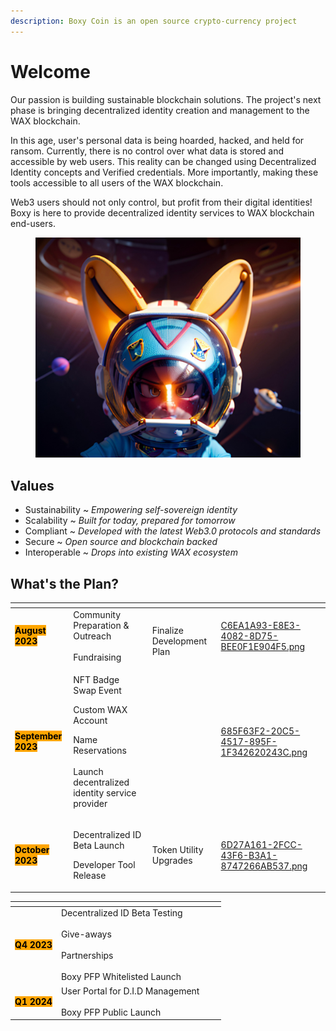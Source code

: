 ```yaml
---
description: Boxy Coin is an open source crypto-currency project
---
```


# Welcome

Our passion is building sustainable blockchain solutions.  The project's next phase is bringing decentralized identity creation and management to the WAX blockchain.

In this age, user's personal data is being hoarded, hacked, and held for ransom.  Currently, there is no control over what data is stored and accessible by web users.  This reality can be changed using Decentralized Identity concepts and Verified credentials.  More importantly, making these tools accessible to all users of the WAX blockchain.

Web3 users should not only control, but profit from their digital identities!  Boxy is here to provide decentralized identity services to WAX blockchain end-users.

<figure><img src=".gitbook/assets/F5FE0E5C-3EF4-48E1-941F-5E1D57CC821F (1).png" alt=""><figcaption></figcaption></figure>

## Values

* Sustainability \~ _Empowering self-sovereign identity_
* Scalability \~ _Built for today, prepared for tomorrow_
* Compliant \~ _Developed with the latest Web3.0 protocols and standards_
* Secure \~ _Open source and blockchain backed_
* Interoperable \~ _Drops into existing WAX ecosystem_

## What's the Plan?

<table data-view="cards"><thead><tr><th></th><th></th><th></th><th data-hidden data-card-cover data-type="files"></th></tr></thead><tbody><tr><td> <mark style="background-color:orange;"><strong>August 2023</strong></mark> </td><td>Community Preparation &#x26; Outreach<br><br>Fundraising</td><td><br>Finalize Development Plan</td><td><a href=".gitbook/assets/C6EA1A93-E8E3-4082-8D75-BEE0F1E904F5.png">C6EA1A93-E8E3-4082-8D75-BEE0F1E904F5.png</a></td></tr><tr><td> <mark style="background-color:orange;"><strong>September 2023</strong></mark> </td><td><p>NFT Badge Swap Event<br></p><p>Custom WAX Account </p><p>Name Reservations<br><br>Launch decentralized identity service provider</p></td><td></td><td><a href=".gitbook/assets/685F63F2-20C5-4517-895F-1F342620243C.png">685F63F2-20C5-4517-895F-1F342620243C.png</a></td></tr><tr><td> <mark style="background-color:orange;"><strong>October 2023</strong></mark> </td><td><p>Decentralized ID Beta Launch<br></p><p>Developer Tool Release<br></p></td><td>Token Utility Upgrades</td><td><a href=".gitbook/assets/6D27A161-2FCC-43F6-B3A1-8747266AB537.png">6D27A161-2FCC-43F6-B3A1-8747266AB537.png</a></td></tr></tbody></table>

<table data-card-size="large" data-view="cards" data-full-width="false"><thead><tr><th></th><th></th><th></th><th data-hidden data-card-cover data-type="files"></th></tr></thead><tbody><tr><td> <mark style="background-color:orange;"><strong>Q4 2023</strong></mark> </td><td>Decentralized ID Beta Testing<br><br>Give-aways<br><br>Partnerships<br><br>Boxy PFP Whitelisted Launch</td><td></td><td></td></tr><tr><td> <mark style="background-color:orange;"><strong>Q1 2024</strong></mark> </td><td>User Portal for D.I.D Management<br><br>Boxy PFP Public Launch</td><td></td><td></td></tr></tbody></table>

&#x20;
